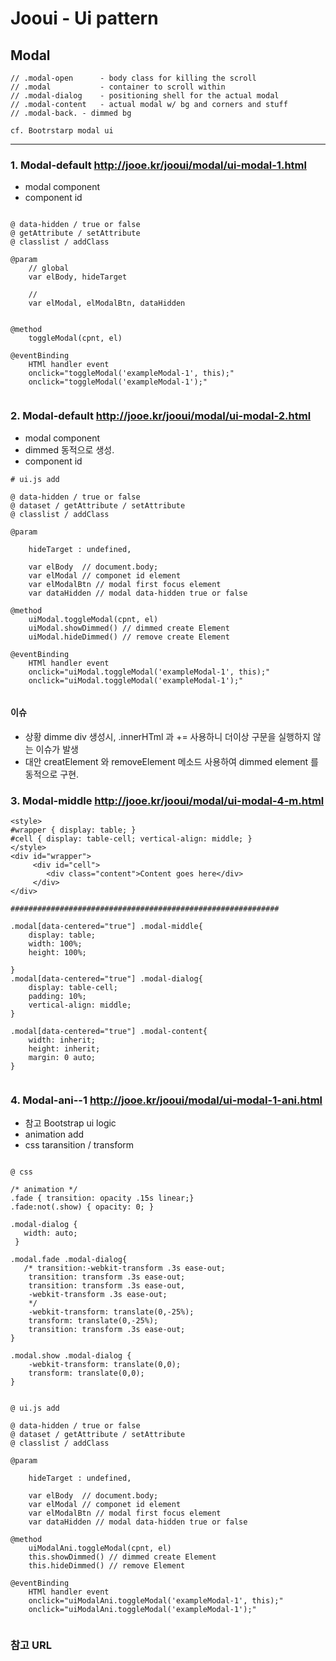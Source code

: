 # Jooui -  Ui pattern 


## Modal

```
// .modal-open      - body class for killing the scroll 
// .modal           - container to scroll within
// .modal-dialog    - positioning shell for the actual modal
// .modal-content   - actual modal w/ bg and corners and stuff
// .modal-back. - dimmed bg 

cf. Bootrstarp modal ui 
```

------------------------------------------------------------
### 1. Modal-default  <http://jooe.kr/jooui/modal/ui-modal-1.html>

* modal component
* component id 

```
	
@ data-hidden / true or false 
@ getAttribute / setAttribute 
@ classlist / addClass 

@param 
	// global
	var elBody, hideTarget 
	
	// 
	var elModal, elModalBtn, dataHidden 
		

@method
	toggleModal(cpnt, el)

@eventBinding 
	HTMl handler event 
	onclick="toggleModal('exampleModal-1', this);"
	onclick="toggleModal('exampleModal-1');"


```

### 2. Modal-default  <http://jooe.kr/jooui/modal/ui-modal-2.html>

* modal component
* dimmed 동적으로 생성. 
* component id 

```
# ui.js add
	
@ data-hidden / true or false 
@ dataset / getAttribute / setAttribute 
@ classlist / addClass 

@param 
	
	hideTarget : undefined,
	
	var elBody  // document.body;
	var elModal // componet id element
	var elModalBtn // modal first focus element 
	var dataHidden // modal data-hidden true or false

@method
	uiModal.toggleModal(cpnt, el)
	uiModal.showDimmed() // dimmed create Element
	uiModal.hideDimmed() // remove create Element

@eventBinding 
	HTMl handler event 
	onclick="uiModal.toggleModal('exampleModal-1', this);"
	onclick="uiModal.toggleModal('exampleModal-1');"


```

#### 이슈 
- 상황 dimme div 생성시, .innerHTml 과 += 사용하니 더이상 구문을 실행하지 않는 이슈가 발생 
- 대안  creatElement 와 removeElement 메소드 사용하여 dimmed element 를 동적으로 구현. 


### 3. Modal-middle  <http://jooe.kr/jooui/modal/ui-modal-4-m.html>
```
<style> 
#wrapper { display: table; } 
#cell { display: table-cell; vertical-align: middle; } 
</style> 
<div id="wrapper">
	 <div id="cell"> 
	 	<div class="content">Content goes here</div> 
	 </div> 
</div>

############################################################

.modal[data-centered="true"] .modal-middle{
	display: table;
	width: 100%;
	height: 100%;

}
.modal[data-centered="true"] .modal-dialog{
	display: table-cell;
    padding: 10%;
    vertical-align: middle;
}

.modal[data-centered="true"] .modal-content{
	width: inherit;
    height: inherit;
    margin: 0 auto;
}


```
### 4. Modal-ani--1  <http://jooe.kr/jooui/modal/ui-modal-1-ani.html>
* 참고 Bootstrap ui logic 
* animation add
* css taransition / transform 

```

@ css

/* animation */
.fade { transition: opacity .15s linear;}
.fade:not(.show) { opacity: 0; }

.modal-dialog {
   width: auto;
 }    

.modal.fade .modal-dialog{
   /* transition:-webkit-transform .3s ease-out;
    transition: transform .3s ease-out;
    transition: transform .3s ease-out,
    -webkit-transform .3s ease-out;
    */
    -webkit-transform: translate(0,-25%);
    transform: translate(0,-25%);
    transition: transform .3s ease-out;
}

.modal.show .modal-dialog {
    -webkit-transform: translate(0,0);
    transform: translate(0,0);
}


@ ui.js add
	
@ data-hidden / true or false 
@ dataset / getAttribute / setAttribute 
@ classlist / addClass 

@param 
	
	hideTarget : undefined,
	
	var elBody  // document.body;
	var elModal // componet id element
	var elModalBtn // modal first focus element 
	var dataHidden // modal data-hidden true or false

@method
	uiModalAni.toggleModal(cpnt, el)
	this.showDimmed() // dimmed create Element
	this.hideDimmed() // remove Element

@eventBinding 
	HTMl handler event 
	onclick="uiModalAni.toggleModal('exampleModal-1', this);"
	onclick="uiModalAni.toggleModal('exampleModal-1');"


```


### 참고 URL 


